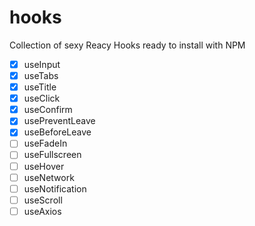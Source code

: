 # hooks

Collection of sexy Reacy Hooks ready to install with NPM

- [x] useInput
- [x] useTabs
- [x] useTitle
- [x] useClick
- [x] useConfirm
- [x] usePreventLeave
- [x] useBeforeLeave
- [ ] useFadeIn
- [ ] useFullscreen
- [ ] useHover
- [ ] useNetwork
- [ ] useNotification
- [ ] useScroll
- [ ] useAxios
